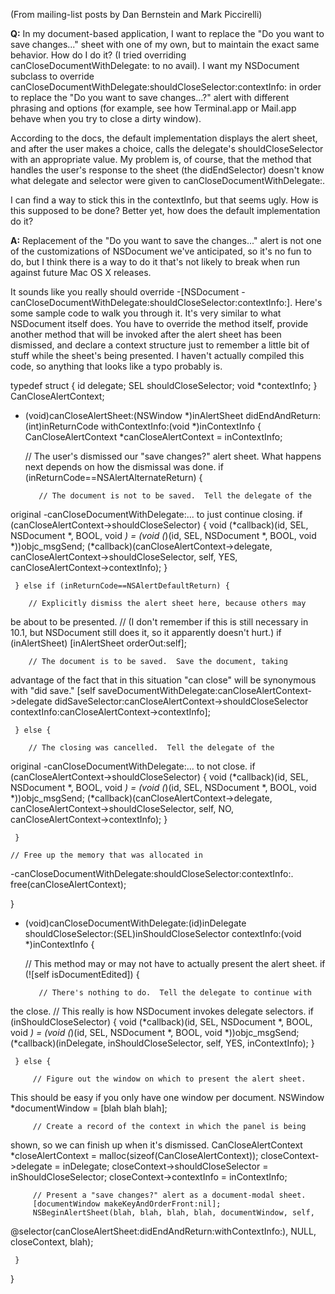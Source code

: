 (From mailing-list posts by Dan Bernstein and Mark Piccirelli)

**Q:**
In my document-based application, I want to replace the "Do you want to 
save changes..." sheet with one of my own, but to maintain the exact 
same behavior. How do I do it? (I tried overriding 
canCloseDocumentWithDelegate: to no avail).
I want my NSDocument subclass to override 
canCloseDocumentWithDelegate:shouldCloseSelector:contextInfo: in order 
to replace the "Do you want to save changes...?" alert with different 
phrasing and options (for example, see how Terminal.app or Mail.app 
behave when you try to close a dirty window).

According to the docs, the default implementation displays the alert 
sheet, and after the user makes a choice, calls the delegate's 
shouldCloseSelector with an appropriate value. My problem is, of 
course, that the method that handles the user's response to the sheet 
(the didEndSelector) doesn't know what delegate and selector were given 
to canCloseDocumentWithDelegate:.

I can find a way to stick this in the contextInfo, but that seems ugly. 
How is this supposed to be done? Better yet, how does the default 
implementation do it?

**A:**
Replacement of the "Do you want to save the changes..." alert is not one 
of the customizations of NSDocument we've anticipated, so it's no fun to 
do, but I think there is a way to do it that's not likely to break when 
run against future Mac OS X releases.

It sounds like you really should override -[NSDocument 
-canCloseDocumentWithDelegate:shouldCloseSelector:contextInfo:].  Here's 
some sample code to walk you through it.  It's very similar to what 
NSDocument itself does.  You have to override the method itself, provide 
another method that will be invoked after the alert sheet has been 
dismissed, and declare a context structure just to remember a little bit 
of stuff while the sheet's being presented.  I haven't actually compiled 
this code, so anything that looks like a typo probably is.

				
    
typedef struct {
     id delegate;
     SEL shouldCloseSelector;
     void *contextInfo;
} CanCloseAlertContext;

- (void)canCloseAlertSheet:(NSWindow *)inAlertSheet 
didEndAndReturn:(int)inReturnCode withContextInfo:(void *)inContextInfo {
     CanCloseAlertContext *canCloseAlertContext = inContextInfo;

	// The user's dismissed our "save changes?" alert sheet.  What 
happens next depends on how the dismissal was done.
     if (inReturnCode==NSAlertAlternateReturn) {

         // The document is not to be saved.  Tell the delegate of the 
original -canCloseDocumentWithDelegate:... to just continue closing.
         if (canCloseAlertContext->shouldCloseSelector) {
             void (*callback)(id, SEL, NSDocument *, BOOL, void *) = 
(void (*)(id, SEL, NSDocument *, BOOL, void *))objc_msgSend;
             (*callback)(canCloseAlertContext->delegate, 
canCloseAlertContext->shouldCloseSelector, self, YES, 
canCloseAlertContext->contextInfo);
         }

     } else if (inReturnCode==NSAlertDefaultReturn) {

		// Explicitly dismiss the alert sheet here, because others may 
be about to be presented.
		// (I don't remember if this is still necessary in 10.1, but 
NSDocument still does it, so it apparently doesn't hurt.)
         if (inAlertSheet) [inAlertSheet orderOut:self];

		// The document is to be saved.  Save the document, taking 
advantage of the fact that in this situation "can close" will be 
synonymous with "did save."
         [self saveDocumentWithDelegate:canCloseAlertContext->delegate 
didSaveSelector:canCloseAlertContext->shouldCloseSelector 
contextInfo:canCloseAlertContext->contextInfo];

     } else {

		// The closing was cancelled.  Tell the delegate of the 
original -canCloseDocumentWithDelegate:... to not close.
         if (canCloseAlertContext->shouldCloseSelector) {
             void (*callback)(id, SEL, NSDocument *, BOOL, void *) = 
(void (*)(id, SEL, NSDocument *, BOOL, void *))objc_msgSend;
             (*callback)(canCloseAlertContext->delegate, 
canCloseAlertContext->shouldCloseSelector, self, NO, 
canCloseAlertContext->contextInfo);
         }

     }

	// Free up the memory that was allocated in 
-canCloseDocumentWithDelegate:shouldCloseSelector:contextInfo:.
     free(canCloseAlertContext);

}

- (void)canCloseDocumentWithDelegate:(id)inDelegate 
shouldCloseSelector:(SEL)inShouldCloseSelector contextInfo:(void 
*)inContextInfo {

     // This method may or may not have to actually present the alert 
sheet.
     if (![self isDocumentEdited]) {

         // There's nothing to do.  Tell the delegate to continue with 
the close.
		// This really is how NSDocument invokes delegate selectors.
         if (inShouldCloseSelector) {
             void (*callback)(id, SEL, NSDocument *, BOOL, void *) = 
(void (*)(id, SEL, NSDocument *, BOOL, void *))objc_msgSend;
             (*callback)(inDelegate, inShouldCloseSelector, self, YES, 
inContextInfo);
         }

     } else {

         // Figure out the window on which to present the alert sheet.  
This should be easy if you only have one window per document.
         NSWindow *documentWindow = [blah blah blah];

         // Create a record of the context in which the panel is being 
shown, so we can finish up when it's dismissed.
         CanCloseAlertContext *closeAlertContext = 
malloc(sizeof(CanCloseAlertContext));
         closeContext->delegate = inDelegate;
         closeContext->shouldCloseSelector = inShouldCloseSelector;
         closeContext->contextInfo = inContextInfo;

         // Present a "save changes?" alert as a document-modal sheet.
         [documentWindow makeKeyAndOrderFront:nil];
         NSBeginAlertSheet(blah, blah, blah, blah, documentWindow, self, 
@selector(canCloseAlertSheet:didEndAndReturn:withContextInfo:), NULL, 
closeContext, blah);

     }

}

